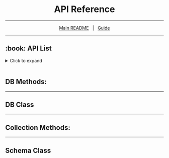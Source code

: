 <h1 align="center"> API Reference </h1>

----------------

<p align="center">
  <a href="/README.md">Main README</a> &nbsp | &nbsp
  <a href="/docs/guide.md">Guide</a>
</p>

----------------

<h2 id="table-of-contents"> :book: API List</h2>

<details id="collapse">
	<summary> Click to expand </summary>

### [streamDB Methods](#db-methods)
  - [streamdb.createDb()](#-streamdbcreatedbsettings)
  - [streamdb.chainQuery()](#-streamdbchainquerycolref-query)
  - [streamdb.deleteDb()](#-streamdbdeletedbdbname)
  - [streamdb.filterArray()](#-streamdbfilterarraywherequery)
  - [streamdb.model()](#-streamdbmodelmodelname-schemaobj-colmetaoptional)
  - [streamdb.server()](#-streamdbserverdbname-routesdir-port-corsoptions)

### [Class: DB](#db-class)
  - [db.addCollection()](#-dbaddcollectionname-settings)
  - [db.addCollections()](#-dbaddcollectionname-settings)
  - [db.addSchema()](#-dbaddschemaname-schemaobj) 
  - [db.dropCollection()](#-dbdropcollectionname)
  - [db.collection()](#-dbcollectioncolname) 

### [Collection Methods](#collection-methods)
  - [$ get()](#-get)
  - [$ getById()](#-getbyidid)
  - [$ getDocs()](#-getdocsids)
  - [$ insertOne()](#-insertonedoc)
  - [$ insertMany()](#-insertmanydocs)
  - [$ updateOne()](#-updateonedoc)
  - [$ updateMany()](#-updatemanydocs)
  - [$ deleteOne()](#-deleteoneid)
  - [$ deleteMany()](#-deletemanyids)
  - [$ generateRouter()](#-generaterouter)
  - [$ generateModel()](#-generatemodel)
  - **Queries & Parameters:**
	  - [$ find()](#-find)
	  - [$ and()](#-andexp)
	  - [$ or()](#-orexp)
	  - [$ limit()](#-limitnum)
	  - [$ sort()](#-sortsortby-sortorder)
	  - [$ offset()](#-offsetnum)
	  - [$ include()](#-includearr)
	  - [$ exclude()](#-excludearr)
	  - [$ where()](#-whereexp-filterfnoptional)
	  - [$ setProperty()](#-setpropertypropertypath-value)
	  - [$ deleteProperty()](#-deletepropertypropertypath)
	  - [$ insertInto()](#-insertintopropertypath-arrvalues)
	  - [$ removeFrom()](#-removefrompropertypath-arrvalues)
	  - [$ updateArray()](#-updatearraypropertypath-updatefn)
	  - [$ geoSearch()](#-geosearchparams)
	  - [$ populate()](#-populatearr)

### [Class: Schema](#schema-class)
- [Data Types](#data-types) 

<br>
	
[▲ back to top](#collapse)  

</details>

<br>

## DB Methods:

-------------------------------------------------------------------------------------------------

## DB Class 

-------------------------------------------------------------------------------------------------

## Collection Methods:

-------------------------------------------------------------------------------------------------

## Schema Class
